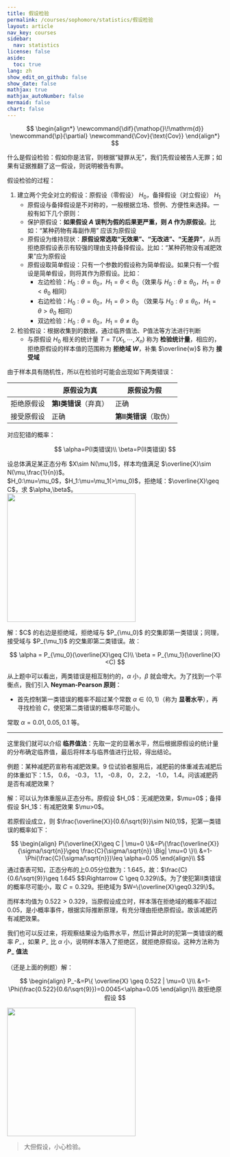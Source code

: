 ```yaml
---
title: 假设检验
permalink: /courses/sophomore/statistics/假设检验
layout: article
nav_key: courses
sidebar:
  nav: statistics
license: false
aside:
  toc: true
lang: zh
show_edit_on_github: false
show_date: false
mathjax: true
mathjax_autoNumber: false
mermaid: false
chart: false
---
```

<!--more-->

$$
\begin{align*}
\newcommand{\dif}{\mathop{}\!\mathrm{d}}
\newcommand{\p}{\partial}
\newcommand{\Cov}{\text{Cov}}
\end{align*}
$$

什么是假设检验：假如你是法官，则根据“疑罪从无”，我们先假设被告人无罪；如果有证据推翻了这一假设，则说明被告有罪。

假设检验的过程：

1. 建立两个完全对立的假设：原假设（零假设） $H_0$，备择假设（对立假设） $H_1$
    * 原假设与备择假设是不对称的，一般根据立场、惯例、方便性来选择。一般有如下几个原则：
    * 保护原假设：**如果假设 $A$ 误判为假的后果更严重，则 $A$ 作为原假设**。比如：“某种药物有毒副作用” 应该为原假设
    * 原假设为维持现状：**原假设常选取“无效果”、“无改进”、“无差异”**，从而拒绝原假设表示有较强的理由支持备择假设。比如：“某种药物没有减肥效果”应为原假设
    * 原假设取简单假设：只有一个参数的假设称为简单假设。如果只有一个假设是简单假设，则将其作为原假设。比如：
        * 左边检验：$H_0:\theta=\theta_0$，$H_1=\theta<\theta_0$（效果与 $H_0:\theta\geq\theta_0$，$H_1=\theta<\theta_0$ 相同）
        * 右边检验：$H_0:\theta=\theta_0$，$H_1=\theta>\theta_0$ （效果与 $H_0:\theta\leq\theta_0$，$H_1=\theta>\theta_0$ 相同）
        * 双边检验：$H_0:\theta=\theta_0$，$H_1=\theta\neq\theta_0$
2. 检验假设：根据收集到的数据，通过临界值法、P值法等方法进行判断
    * 与原假设 $H_0$ 相关的统计量 $T=T(X_1,\cdots,X_n)$ 称为 **检验统计量**，相应的，拒绝原假设的样本值的范围称为 **拒绝域 $W$**，补集 $\overline{w}$ 称为 **接受域**

由于样本具有随机性，所以在检验时可能会出现如下两类错误：

||原假设为真|原假设为假|
|---|---|---|
|拒绝原假设|**第Ⅰ类错误**（弃真）|正确|
|接受原假设|正确|**第Ⅱ类错误**（取伪）|

对应犯错的概率：

$$
\alpha=P(Ⅰ类错误)\\
\beta=P(Ⅱ类错误)
$$

<p class="success">
设总体满足某正态分布 $X\sim N(\mu,1)$，样本均值满足 $\overline{X}\sim N(\mu,\frac{1}{n})$。<br>
$H_0:\mu=\mu_0$，$H_1:\mu=\mu_1(>\mu_0)$，拒绝域：$\overline{X}\geq C$，求 $\alpha,\beta$。<br>
<img src="https://i.loli.net/2020/06/04/D82sVRJro1UGLFA.jpg" width="300">
</p>
<p class="info">
解：$C$ 的右边是拒绝域，拒绝域与 $P_{\mu_0}$ 的交集即第一类错误；同理，接受域与 $P_{\mu_1}$ 的交集即第二类错误。故：<br>

$$
\alpha = P_{\mu_0}(\overline{X}\geq C)\\
\beta = P_{\mu_1}(\overline{X}<C)
$$

</p>

从上题中可以看出，两类错误是相互制约的，$\alpha$ 小，$\beta$ 就会增大。为了找到一个平衡点，我们引入 **Neyman-Pearson 原则**：

* 首先控制第一类错误的概率不超过某个常数 $\alpha\in(0,1)$（称为 **显著水平**），再寻找检验 $C$，使犯第二类错误的概率尽可能小。

常取 $\alpha=0.01,0.05,0.1$ 等。

---

这里我们就可以介绍 **临界值法**：先取一定的显著水平，然后根据原假设的统计量的分布确定临界值，最后将样本与临界值进行比较，得出结论。

<p class="success">
例题：某种减肥药宣称有减肥效果。9 位试验者服用后，减肥前的体重减去减肥后的体重如下：1.5， 0.6， -0.3， 1.1， -0.8， 0， 2.2， -1.0， 1.4。问该减肥药是否有减肥效果？
</p>
<p class="info">
解：可以认为体重服从正态分布。原假设 $H_0$：无减肥效果，$\mu=0$；备择假设 $H_1$：有减肥效果 $\mu>0$。<br>

若原假设成立，则 $\frac{\overline{X}}{0.6/\sqrt{9}}\sim N(0,1)$，犯第一类错误的概率如下：<br>

$$
\begin{align}
P\{\overline{X}\geq C | \mu=0 \}&=P\{\frac{\overline{X}}{\sigma/\sqrt{n}}\geq \frac{C}{\sigma/\sqrt{n}} \Big| \mu=0 \}\\
&=1-\Phi(\frac{C}{\sigma/\sqrt{n}})\leq \alpha=0.05
\end{align}\\
$$
通过查表可知，正态分布的上0.05分位数为：1.645，故：$\frac{C}{0.6/\sqrt{9}}\geq 1.645 $$\Rightarrow C \geq 0.329\\$。为了使犯第Ⅱ类错误的概率尽可能小，取 $C=0.329$。拒绝域为 $W=\{\overline{X}\geq0.329\}$。

而样本均值为 $0.522>0.329$，当原假设成立时，样本落在拒绝域的概率不超过 0.05，是小概率事件，根据实际推断原理，有充分理由拒绝原假设。故该减肥药有减肥效果。
</p>

我们也可以反过来，将观察结果设为临界水平，然后计算此时的犯第一类错误的概率 $P_-$，如果 $P_-$ 比 $\alpha$ 小，说明样本落入了拒绝区，就拒绝原假设。这种方法称为 **$P_-$ 值法**

<p class="info">
（还是上面的例题）解：<br>

$$
\begin{align}
P_-&=P\{ \overline{X} \geq 0.522 | \mu=0 \}\\
&=1-\Phi(\frac{0.522}{0.6/\sqrt{9}})=0.0045<\alpha=0.05
\end{align}\\
故拒绝原假设
$$

<img src="https://i.loli.net/2020/06/04/bHaOqByrUo9xMC7.jpg" width="300">
</p>

> 大但假设，小心检验。